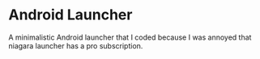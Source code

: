 # Android Launcher

A minimalistic Android launcher that I coded because I was annoyed that niagara launcher has a pro subscription.
